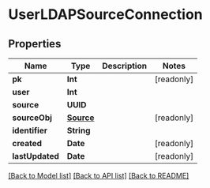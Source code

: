 # UserLDAPSourceConnection

## Properties
Name | Type | Description | Notes
------------ | ------------- | ------------- | -------------
**pk** | **Int** |  | [readonly] 
**user** | **Int** |  | 
**source** | **UUID** |  | 
**sourceObj** | [**Source**](Source.md) |  | [readonly] 
**identifier** | **String** |  | 
**created** | **Date** |  | [readonly] 
**lastUpdated** | **Date** |  | [readonly] 

[[Back to Model list]](../README.md#documentation-for-models) [[Back to API list]](../README.md#documentation-for-api-endpoints) [[Back to README]](../README.md)


